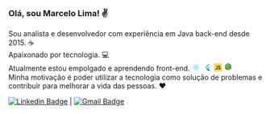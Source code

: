 ### Olá, sou Marcelo Lima! :v:


Sou analista e desenvolvedor com experiência em Java back-end desde 2015. ☕  
Apaixonado por tecnologia. 💻  
Atualmente estou empolgado e aprendendo front-end.<img width="24px" src="https://github.com/limarcelo/limarcelo/blob/master/react.png">
<img width="16px" src="https://github.com/limarcelo/limarcelo/blob/master/flutter.jpg.png"> 
<img width="16px" src="https://github.com/limarcelo/limarcelo/blob/master/js.png"> 
 <img width="16px" src="https://github.com/limarcelo/limarcelo/blob/master/nodejs.png">  
Minha motivação é poder utilizar a tecnologia como solução de problemas e contribuir para melhorar a vida das pessoas. ❤️ 

[![Linkedin Badge](https://img.shields.io/badge/-MarceloLima-blue?style=flat-square&logo=Linkedin&logoColor=white&link=https://www.linkedin.com/in/marcelo-lima-20810568/)](https://www.linkedin.com/in/marcelo-lima-20810568/) 
| 
[![Gmail Badge](https://img.shields.io/badge/-limarcelo90@gmail.com-c14438?style=flat-square&logo=Gmail&logoColor=white&link=mailto:limarcelo90@gmail.com)](mailto:limarcelo90@gmail.com)
